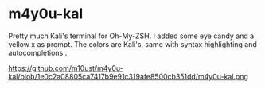 # m4y0u-kal
Pretty much Kali's terminal for Oh-My-ZSH. I added some eye candy and a yellow x as prompt. 
The colors are Kali's, same with syntax highlighting and autocompletions .

https://github.com/m10ust/m4y0u-kal/blob/1e0c2a08805ca7417b9e91c319afe8500cb351dd/m4y0u-kal.png
